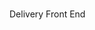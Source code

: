 <h1></h1>Delivery Front End</h1>

<!-- commit ==changes record of changes
-M for change name
git branch -M main
git reset
git reset HEAD~1
git log

fork is rough copy
data modelling -->
